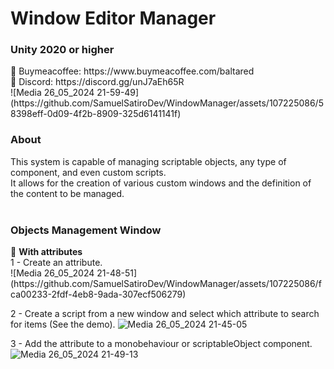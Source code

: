 <h1>Window Editor Manager</h1>
<h3>Unity 2020 or higher</h3>
📌 Buymeacoffee: https://www.buymeacoffee.com/baltared <br>
📌 Discord: https://discord.gg/unJ7aEh65R<br>
![Media 26_05_2024 21-59-49](https://github.com/SamuelSatiroDev/WindowManager/assets/107225086/58398eff-0d09-4f2b-8909-325d6141141f)
<h3>About</h3>
This system is capable of managing scriptable objects, any type of component, and even custom scripts. <br>
It allows for the creation of various custom windows and the definition of the content to be managed.
<br>
<br>
<h3>Objects Management Window</h3>
🔹 <b>With attributes</b><br>
1 - Create an attribute.<br>
![Media 26_05_2024 21-48-51](https://github.com/SamuelSatiroDev/WindowManager/assets/107225086/fca00233-2fdf-4eb8-9ada-307ecf506279)

2 - Create a script from a new window and select which attribute to search for items (See the demo).
![Media 26_05_2024 21-45-05](https://github.com/SamuelSatiroDev/WindowManager/assets/107225086/5ab456e5-8b7f-4a5c-8a2c-9744a7ae8748)

3 - Add the attribute to a monobehaviour or scriptableObject component.<br>
![Media 26_05_2024 21-49-13](https://github.com/SamuelSatiroDev/WindowManager/assets/107225086/c66dc55f-be0c-49f5-9b65-cc7a3292730b)
